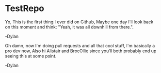 # TestRepo

Yo,
This is the first thing I ever did on Github,
Maybe one day I'll look back on this moment and think:
"Yeah, it was all downhill from there.".

-Dylan

Oh damn, now I'm doing pull requests and all that cool stuff,
I'm basically a pro dev now,
Also hi Alistair and BrocOllie since you'll both probably end up seeing this at some point.

-Dylan
